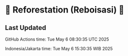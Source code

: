 
# 🌳 Reforestation (Reboisasi) 🌲

## Last Updated

GitHub Actions time: Tue May  6 08:30:35 UTC 2025

Indonesia/Jakarta time: Tue May  6 15:30:35 WIB 2025
